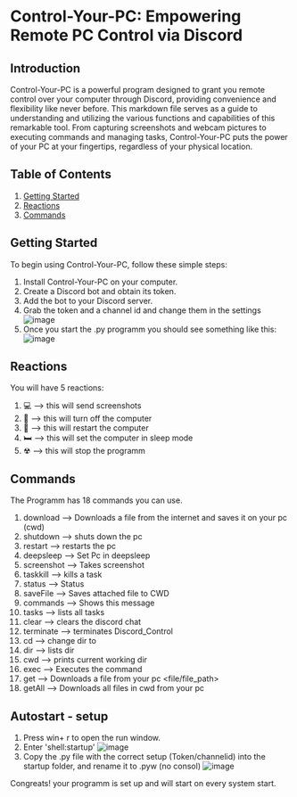 # Control-Your-PC: Empowering Remote PC Control via Discord

## Introduction

Control-Your-PC is a powerful program designed to grant you remote control over your computer through Discord, providing convenience and flexibility like never before. This markdown file serves as a guide to understanding and utilizing the various functions and capabilities of this remarkable tool. From capturing screenshots and webcam pictures to executing commands and managing tasks, Control-Your-PC puts the power of your PC at your fingertips, regardless of your physical location.

## Table of Contents

1. [Getting Started](#getting-started)
2. [Reactions](#reactions)
3. [Commands](#commands)


## Getting Started <a name="getting-started"></a>

To begin using Control-Your-PC, follow these simple steps:

1. Install Control-Your-PC on your computer.
2. Create a Discord bot and obtain its token.
3. Add the bot to your Discord server.
4. Grab the token and a channel id and change them in the settings
![image](https://github.com/DanielAckermann69/Control-Your-PC/assets/86055452/b8a03ad2-5a44-438e-8738-79eba70e9ad0)
5. Once you start the .py programm you should see something like this:
![image](https://github.com/DanielAckermann69/Control-Your-PC/assets/86055452/adda18dc-255d-4bb5-9e01-78e6bef173ff)


## Reactions <a name="reactions"></a>

You will have 5 reactions:
1. 💻 --> this will send screenshots
2. 📴 --> this will turn off the computer
3. 🔄 --> this will restart the computer
4. 🛏 --> this will set the computer in sleep mode
5. ☢ --> this will stop the programm


## Commands <a name="commands"></a>

The Programm has 18 commands you can use.

1.  download --> Downloads a file from the internet and saves it on your pc (cwd)
2.  shutdown --> shuts down the pc
3.  restart --> restarts the pc
4.  deepsleep --> Set Pc in deepsleep
5.  screenshot --> Takes screenshot
6.  taskkill --> kills a task <task>
7.  status --> Status
8.  saveFile --> Saves attached file to CWD
9.  commands --> Shows this message
10. tasks --> lists all tasks
11. clear --> clears the discord chat
12. terminate --> terminates Discord_Control
13. cd --> change dir to <path>
14. dir --> lists dir
15. cwd --> prints current working dir
16. exec --> Executes the command <cmd>
17. get --> Downloads a file from your pc <file/file_path>
18. getAll --> Downloads all files in cwd from your pc


## Autostart - setup

1. Press win+ r to open the run window.
2. Enter 'shell:startup'
![image](https://github.com/DanielAckermann69/Control-Your-PC/assets/86055452/01a453c1-6a10-4168-b797-823ca2754620)
3. Copy the .py file with the correct setup (Token/channelid) into the startup folder, and rename it to .pyw (no consol)
![image](https://github.com/DanielAckermann69/Control-Your-PC/assets/86055452/0685f981-02aa-4f5d-9f8a-8a8b9adf7682)

Congreats! your programm is set up and will start on every system start.



